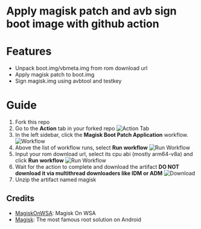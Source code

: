 Apply magisk patch and avb sign boot image with github action
=============================================================

Features
========
- Unpack boot.img/vbmeta.img from rom download url
- Apply magisk patch to boot.img
- Sign magisk.img using avbtool and testkey

Guide
======
1. Fork this repo
1. Go to the **Action** tab in your forked repo
    ![Action Tab](https://docs.github.com/assets/images/help/repository/actions-tab.png)
1. In the left sidebar, click the **Magisk Boot Patch Application** workflow.
    ![Workflow](https://docs.github.com/assets/images/help/repository/actions-quickstart-workflow-sidebar.png)
1. Above the list of workflow runs, select **Run workflow**
    ![Run Workflow](https://docs.github.com/assets/images/actions-workflow-dispatch.png)
1. Input your rom download url, select its cpu abi (mostly arm64-v8a) and click **Run workflow**
    ![Run Workflow](https://docs.github.com/assets/images/actions-manually-run-workflow.png)
1. Wait for the action to complete and download the artifact **DO NOT download it via multithread downloaders like IDM or ADM**
    ![Download](https://docs.github.com/assets/images/help/repository/artifact-drop-down-updated.png)
1. Unzip the artifact named magisk

## Credits

- [MagiskOnWSA](https://github.com/LSPosed/MagiskOnWSA): Magisk On WSA
- [Magisk](https://github.com/topjohnwu/Magisk): The most famous root solution on Android

